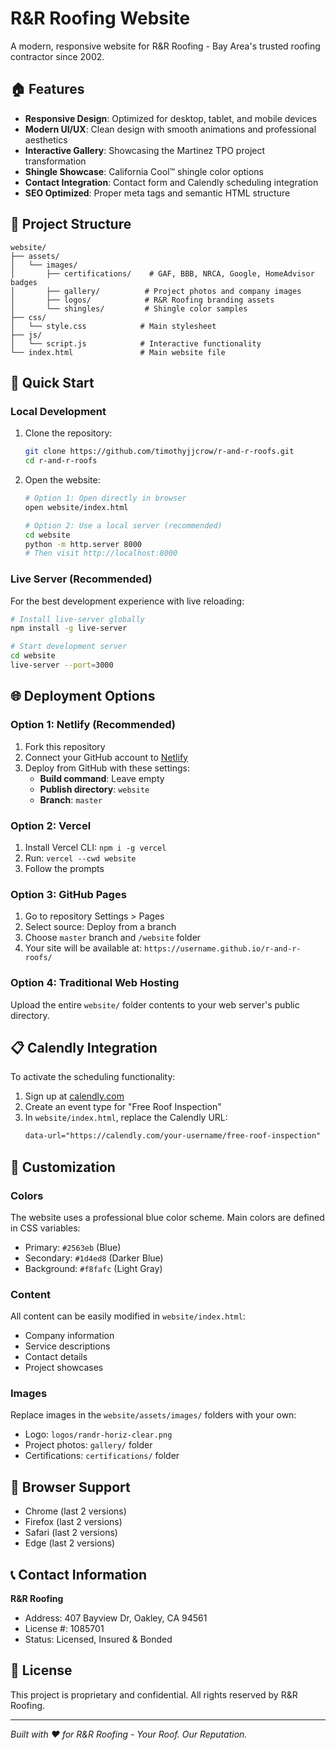 # R&R Roofing Website

A modern, responsive website for R&R Roofing - Bay Area's trusted roofing contractor since 2002.

## 🏠 Features

- **Responsive Design**: Optimized for desktop, tablet, and mobile devices
- **Modern UI/UX**: Clean design with smooth animations and professional aesthetics
- **Interactive Gallery**: Showcasing the Martinez TPO project transformation
- **Shingle Showcase**: California Cool™ shingle color options
- **Contact Integration**: Contact form and Calendly scheduling integration
- **SEO Optimized**: Proper meta tags and semantic HTML structure

## 📁 Project Structure

```
website/
├── assets/
│   └── images/
│       ├── certifications/    # GAF, BBB, NRCA, Google, HomeAdvisor badges
│       ├── gallery/          # Project photos and company images
│       ├── logos/            # R&R Roofing branding assets
│       └── shingles/         # Shingle color samples
├── css/
│   └── style.css            # Main stylesheet
├── js/
│   └── script.js            # Interactive functionality
└── index.html               # Main website file
```

## 🚀 Quick Start

### Local Development

1. Clone the repository:

   ```bash
   git clone https://github.com/timothyjjcrow/r-and-r-roofs.git
   cd r-and-r-roofs
   ```

2. Open the website:

   ```bash
   # Option 1: Open directly in browser
   open website/index.html

   # Option 2: Use a local server (recommended)
   cd website
   python -m http.server 8000
   # Then visit http://localhost:8000
   ```

### Live Server (Recommended)

For the best development experience with live reloading:

```bash
# Install live-server globally
npm install -g live-server

# Start development server
cd website
live-server --port=3000
```

## 🌐 Deployment Options

### Option 1: Netlify (Recommended)

1. Fork this repository
2. Connect your GitHub account to [Netlify](https://netlify.com)
3. Deploy from GitHub with these settings:
   - **Build command**: Leave empty
   - **Publish directory**: `website`
   - **Branch**: `master`

### Option 2: Vercel

1. Install Vercel CLI: `npm i -g vercel`
2. Run: `vercel --cwd website`
3. Follow the prompts

### Option 3: GitHub Pages

1. Go to repository Settings > Pages
2. Select source: Deploy from a branch
3. Choose `master` branch and `/website` folder
4. Your site will be available at: `https://username.github.io/r-and-r-roofs/`

### Option 4: Traditional Web Hosting

Upload the entire `website/` folder contents to your web server's public directory.

## 📋 Calendly Integration

To activate the scheduling functionality:

1. Sign up at [calendly.com](https://calendly.com)
2. Create an event type for "Free Roof Inspection"
3. In `website/index.html`, replace the Calendly URL:
   ```html
   data-url="https://calendly.com/your-username/free-roof-inspection"
   ```

## 🎨 Customization

### Colors

The website uses a professional blue color scheme. Main colors are defined in CSS variables:

- Primary: `#2563eb` (Blue)
- Secondary: `#1d4ed8` (Darker Blue)
- Background: `#f8fafc` (Light Gray)

### Content

All content can be easily modified in `website/index.html`:

- Company information
- Service descriptions
- Contact details
- Project showcases

### Images

Replace images in the `website/assets/images/` folders with your own:

- Logo: `logos/randr-horiz-clear.png`
- Project photos: `gallery/` folder
- Certifications: `certifications/` folder

## 📱 Browser Support

- Chrome (last 2 versions)
- Firefox (last 2 versions)
- Safari (last 2 versions)
- Edge (last 2 versions)

## 📞 Contact Information

**R&R Roofing**

- Address: 407 Bayview Dr, Oakley, CA 94561
- License #: 1085701
- Status: Licensed, Insured & Bonded

## 📄 License

This project is proprietary and confidential. All rights reserved by R&R Roofing.

---

_Built with ❤️ for R&R Roofing - Your Roof. Our Reputation._
